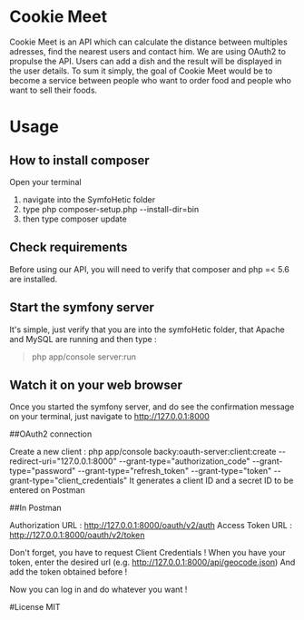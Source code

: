 Cookie Meet
=====
Cookie Meet is an API which can calculate the distance between multiples adresses, find the nearest users and contact him. We are using OAuth2 to propulse the API. Users can add a dish and the result will be displayed in the user details. 
To sum it simply, the goal of Cookie Meet would be to become a service between people who want to order food and people who want to sell their foods.

# Usage

## How to install composer

Open your terminal
1. navigate into the SymfoHetic folder
2. type php composer-setup.php --install-dir=bin
3. then type composer update

## Check requirements

Before using our API, you will need to verify that composer and php =< 5.6 are installed.

## Start the symfony server

It's simple, just verify that you are into the symfoHetic folder, that Apache and MySQL are running and then type :
> php app/console server:run

## Watch it on your web browser

Once you started the symfony server, and do see the confirmation message on your terminal, just navigate to http://127.0.0.1:8000

##OAuth2 connection

Create a new client : php app/console backy:oauth-server:client:create --redirect-uri="127.0.0.1:8000" --grant-type="authorization_code" --grant-type="password" --grant-type="refresh_token" --grant-type="token" --grant-type="client_credentials"
It generates a client ID and a secret ID to be entered on Postman

##In Postman

 Authorization URL : http://127.0.0.1:8000/oauth/v2/auth
 Access Token URL : http://127.0.0.1:8000/oauth/v2/token

 Don't forget, you have to request Client Credentials !
 When you have your token, enter the desired url (e.g. http://127.0.0.1:8000/api/geocode.json)
 And add the token obtained before !

 Now you can log in and do whatever you want !

 #License
 MIT